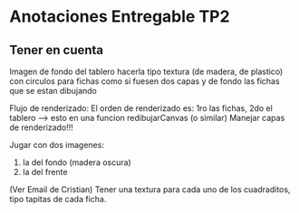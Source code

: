 # Anotaciones Entregable TP2
## Tener en cuenta
Imagen de fondo del tablero hacerla tipo textura (de madera, de plastico)
con circulos para fichas
como si fuesen dos capas
y de fondo las fichas que se estan dibujando

Flujo de renderizado:
El orden de renderizado es:
1ro las fichas,
2do el tablero
--> esto en una funcion redibujarCanvas (o similar)
Manejar capas de renderizado!!!

Jugar con dos imagenes:
1) la del fondo (madera oscura)
2) la del frente

(Ver Email de Cristian)
Tener una textura para cada uno de los cuadraditos, tipo tapitas de cada ficha.